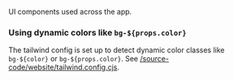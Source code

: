 UI components used across the app.

### Using dynamic colors like `bg-${props.color}`

The tailwind config is set up to detect dynamic color classes like `bg-${color}` or `bg-${props.color}`. See [/source-code/website/tailwind.config.cjs](/source-code/website/tailwind.config.cjs).
